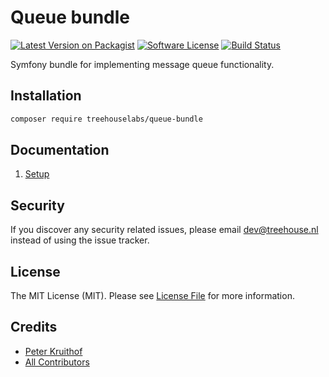 Queue bundle
============

[![Latest Version on Packagist][ico-version]][link-packagist]
[![Software License][ico-license]](LICENSE.md)
[![Build Status][ico-travis]][link-travis]

Symfony bundle for implementing message queue functionality.


## Installation

```sh
composer require treehouselabs/queue-bundle
```


## Documentation

1. [Setup][doc-setup]

[doc-setup]: /docs/01-setup.md

## Security

If you discover any security related issues, please email dev@treehouse.nl
instead of using the issue tracker.


## License

The MIT License (MIT). Please see [License File](LICENSE.md) for more information.


## Credits

- [Peter Kruithof][link-pkruithof]
- [All Contributors][link-contributors]


[ico-version]: https://img.shields.io/packagist/v/treehouselabs/queue-bundle.svg?style=flat-square
[ico-license]: https://img.shields.io/badge/license-MIT-brightgreen.svg?style=flat-square
[ico-travis]: https://img.shields.io/travis/treehouselabs/queue-bundle/master.svg?style=flat-square
[ico-downloads]: https://img.shields.io/packagist/dt/treehouselabs/queue-bundle.svg?style=flat-square

[link-packagist]: https://packagist.org/packages/treehouselabs/queue-bundle
[link-travis]: https://travis-ci.org/treehouselabs/queue-bundle
[link-downloads]: https://packagist.org/packages/treehouselabs/queue-bundle
[link-pkruithof]: https://github.com/pkruithof
[link-contributors]: ../../contributors

